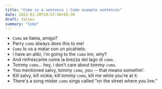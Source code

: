 ```yaml
---
title: "Como in a sentence | Como example sentences"
date: 2021-01-20T19:57:50+05:30
draft: falses
summary: "Como"
---
```

- `Como` se llama, amigo?
- Perry `como` always does this to me!
- `Como` lo va a matar con un picahielo.
- I have an alibi, i'm going to the `como` inn, why?
- And rinfrescante come la brezza del lago di `como`.
- Tommy `como`... hey, i don't care about tommy `como`.
- You mentioned salvy, tommy `como`, you -- that means somethin'.
- Kill salvy, kill vickie, kill tommy `como`, kill me while you're at it.
- There's a song mister `como` sings called "on the street where you live."
                 
